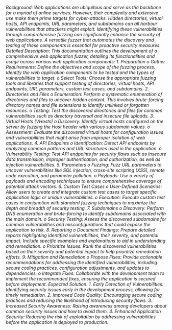 *Background: Web applications are ubiquitous and serve as the backbone for a myriad of online services. However, their complexity and extensive use make them prime targets for cyber-attacks. Hidden directories, virtual hosts, API endpoints, URL parameters, and subdomains can all harbour vulnerabilities that attackers might exploit. Identifying these vulnerabilities through comprehensive fuzzing can significantly enhance the security of web applications. A versatile fuzzer that automates the discovery and testing of these components is essential for proactive security measures. Detailed Description: This documentation outlines the development of a comprehensive web application fuzzer, detailing its functionalities and usage across various web application components: 1. Preparation o Gather Requirements: Define the objectives and scope of the fuzzing process. Identify the web application components to be tested and the types of vulnerabilities to target. o Select Tools: Choose the appropriate fuzzing tools and libraries that support testing of directories, virtual hosts, API endpoints, URL parameters, custom test cases, and subdomains. 2. Directories and Files o Enumeration: Perform a systematic enumeration of directories and files to uncover hidden content. This involves brute-forcing directory names and file extensions to identify unlinked or forgotten resources. o Testing: Test the discovered directories and files for common vulnerabilities such as directory traversal and insecure file uploads. 3. Virtual Hosts (VHosts) o Discovery: Identify virtual hosts configured on the server by fuzzing the Host header with various subdomain values. o Assessment: Evaluate the discovered virtual hosts for configuration issues and vulnerabilities that might arise from improper isolation of web applications. 4. API Endpoints o Identification: Detect API endpoints by analyzing common patterns and URL structures used in the application. o Vulnerability Testing: Test API endpoints for security flaws such as insecure data transmission, improper authentication, and authorization, as well as injection vulnerabilities. 5. Parameters o Fuzzing: Fuzz URL parameters to uncover vulnerabilities like SQL injection, cross-site scripting (XSS), remote code execution, and parameter pollution. o Payloads: Use a variety of payloads and encoding techniques to ensure comprehensive coverage of potential attack vectors. 6. Custom Test Cases o User-Defined Scenarios: Allow users to create and integrate custom test cases to target specific application logic or unique vulnerabilities. o Execution: Execute custom test cases in conjunction with standard fuzzing techniques to maximize the depth and breadth of security testing. 7. Subdomains o Discovery: Perform DNS enumeration and brute-forcing to identify subdomains associated with the main domain. o Security Testing: Assess the discovered subdomains for common vulnerabilities and misconfigurations that could expose the application to risk. 8. Reporting o Document Findings: Prepare detailed reports highlighting identified vulnerabilities, their severity, and potential impact. Include specific examples and explanations to aid in understanding and remediation. o Prioritize Issues: Rank the discovered vulnerabilities based on their severity and potential impact to help prioritize remediation efforts. 9. Mitigation and Remediation o Propose Fixes: Provide actionable recommendations for addressing the identified vulnerabilities, including secure coding practices, configuration adjustments, and updates to dependencies. o Integrate Fixes: Collaborate with the development team to implement the recommended fixes, ensuring the application is secured before deployment. Expected Solution: 1. Early Detection of Vulnerabilities: Identifying security issues early in the development process, allowing for timely remediation. 2. Improved Code Quality: Encouraging secure coding practices and reducing the likelihood of introducing security flaws. 3. Increased Security Awareness: Raising awareness among developers about common security issues and how to avoid them. 4. Enhanced Application Security: Reducing the risk of exploitation by addressing vulnerabilities before the application is deployed to production.*
